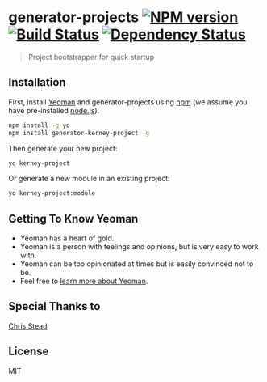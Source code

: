 # generator-projects [![NPM version][npm-image]][npm-url] [![Build Status][travis-image]][travis-url] [![Dependency Status][daviddm-image]][daviddm-url]
> Project bootstrapper for quick startup

## Installation

First, install [Yeoman](http://yeoman.io) and generator-projects using [npm](https://www.npmjs.com/) (we assume you have pre-installed [node.js](https://nodejs.org/)).

```bash
npm install -g yo
npm install generator-kerney-project -g
```

Then generate your new project:

```bash
yo kerney-project
```

Or generate a new module in an existing project:

```bash
yo kerney-project:module
```

## Getting To Know Yeoman

 * Yeoman has a heart of gold.
 * Yeoman is a person with feelings and opinions, but is very easy to work with.
 * Yeoman can be too opinionated at times but is easily convinced not to be.
 * Feel free to [learn more about Yeoman](http://yeoman.io/).

## Special Thanks to 
[Chris Stead](http://www.chrisstead.com)

## License

MIT


[npm-image]: https://badge.fury.io/js/generator-projects.svg
[npm-url]: https://npmjs.org/package/generator-projects
[travis-image]: https://travis-ci.org/cmstead/generator-projects.svg?branch=master
[travis-url]: https://travis-ci.org/cmstead/generator-projects
[daviddm-image]: https://david-dm.org/cmstead/generator-projects.svg?theme=shields.io
[daviddm-url]: https://david-dm.org/cmstead/generator-projects
